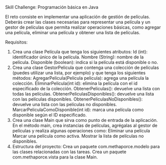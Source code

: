 Skill Challenge: Programación básica en Java

El reto consiste en implementar una aplicación de gestión de películas. Deberás crear las clases
necesarias para representar una película y un gestor de películas que permita realizar operaciones
básicas, como agregar una película, eliminar una película y obtener una lista de películas.

Requisitos:
1. Crea una clase Película que tenga los siguientes atributos:
     Id (int): identificador único de la película.
     Nombre (String): nombre de la película.
     Disponible (boolean): indica si la película está disponible o no.
2. Crea una clase GestorPelicula que contenga una colección de películas (puedes
utilizar una lista, por ejemplo) y que tenga los siguientes métodos:
     AgregarPelicula(Pelicula pelicula): agrega una película la colección.
     EliminarPelicula(int id): elimina la película con el id especificado de la
     colección.
     ObtenerPeliculas(): devuelve una lista con todas las películas.
     ObtenerPeliculasDisponibles(): devuelve una lista con las películas
     disponibles.
     ObtenerPeliculasNoDisponibles(): devuelve una lista con las películas no
     disponibles.
     MarcarPeliculaComoDisponible(int id): marca una película como disponible
     según el ID especificado.
3. Crea una clase Main que sirva como punto de entrada de la aplicación. En el
método main, crea instancias de películas, agrégalas al gestor de películas y realiza
algunas operaciones como:
     Eliminar una película
     Marcar una película como activa.
     Mostrar la lista de películas no disponibles.
4. Estructura del proyecto:
     Crea un paquete com.methaporce.modelo para las clases relacionadas con
     las tareas.
     Crea un paquete com.methaporce.vista para la clase Main.
